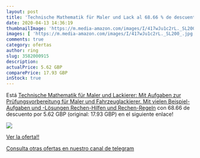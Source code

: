 ```yaml
---
layout: post
title: 'Technische Mathematik für Maler und Lack al 68.66 % de descuento'
date: 2020-04-13 14:36:19
thumbnailImage: 'https://m.media-amazon.com/images/I/417wJu1c2rL._SL200_.jpg'
images: [ 'https://m.media-amazon.com/images/I/417wJu1c2rL._SL200_.jpg' ]
comments: true
category: ofertas
author: ring
slug: 3582000915
description:
actualPrice: 5.62 GBP
comparePrice: 17.93 GBP
inStock: true
---
```


Está [Technische Mathematik für Maler und Lackierer: Mit Aufgaben zur Prüfungsvorbereitung für Maler und Fahrzeuglackierer. Mit vielen Beispiel-Aufgaben und -Lösungen  Rechen-Hilfen und Rechen-Regeln](https://www.amazon.co.uk/dp/3582000915/?tag=redken01-21) con 68.66 de descuento por 5.62 GBP (original: 17.93 GBP) en el siguiente enlace!

[![](https://m.media-amazon.com/images/I/417wJu1c2rL._SL200_.jpg)](https://www.amazon.co.uk/dp/3582000915/?tag=redken01-21)

[Ver la oferta!!](https://www.amazon.co.uk/dp/3582000915/?tag=redken01-21)

[Consulta otras ofertas en nuestro canal de telegram](https://t.me/s/ofertas25)
